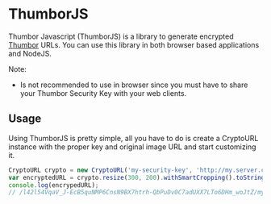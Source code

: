 ThumborJS
=========

Thumbor Javascript (ThumborJS) is a library to generate encrypted [Thumbor](https://github.com/globocom/thumbor/) URLs. 
You can use this library in both browser based applications and NodeJS. 

Note:

* Is not recommended to use in browser since you must have to share your Thumbor Security Key with your web clients.

Usage
-----

Using ThumborJS is pretty simple, all you have to do is create a CryptoURL instance with the 
proper key and original image URL and start customizing it.

```javascript
CryptoURL crypto = new CryptoURL('my-security-key', 'http://my.server.com/path/to/my/image.jpg');
var encryptedURL = crypto.resize(300, 200).withSmartCropping().toString();
console.log(encrypedURL);
// /l42l54VqaV_J-EcB5quNMP6CnsN9BX7htrh-QbPuDv0C7adUXX7LTo6DHm_woJtZ/my.server.com/some/path/to/image.jpg
```

